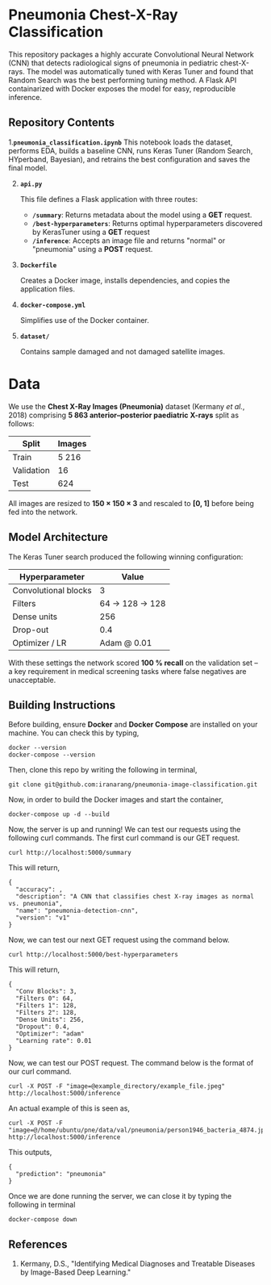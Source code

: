 # Pneumonia Chest-X-Ray Classification

This repository packages a highly accurate Convolutional Neural Network (CNN) that detects radiological signs of pneumonia in pediatric chest-X-rays. The model was automatically tuned with Keras Tuner and found that Random Search was the best performing tuning method. A Flask API containarized with Docker exposes the model for easy, reproducible inference. 

## Repository Contents

1.**`pneumonia_classification.ipynb`**
   This notebook loads the dataset, performs EDA, builds a baseline CNN, runs Keras Tuner (Random Search, HYperband, Bayesian), and retrains the best configuration and saves the final model. 

2. **`api.py`**
  
   This file defines a Flask application with three routes:
   - **`/summary`**: Returns metadata about the model using a **GET** request.
   - **`/best-hyperparameters`**: Returns optimal hyperparameters discovered by KerasTuner using a **GET** request
   - **`/inference`**: Accepts an image file and returns "normal" or "pneumonia" using a **POST** request.

3. **`Dockerfile`**

   Creates a Docker image, installs dependencies, and copies the application files.

4. **`docker-compose.yml`**

   Simplifies use of the Docker container.

5. **`dataset/`**

   Contains sample damaged and not damaged satellite images.   

# Data

We use the **Chest X-Ray Images (Pneumonia)** dataset (Kermany *et al.*, 2018) comprising **5 863 anterior–posterior paediatric X-rays** split as follows:

| Split       | Images |
|-------------|--------|
| Train       | 5 216  |
| Validation  | 16     |
| Test        | 624    |

All images are resized to **150 × 150 × 3** and rescaled to **[0, 1]** before being fed into the network.

## Model Architecture

The Keras Tuner search produced the following winning configuration:

| Hyperparameter       | Value              |
|----------------------|--------------------|
| Convolutional blocks | 3                  |
| Filters              | 64 → 128 → 128     |
| Dense units          | 256                |
| Drop-out             | 0.4                |
| Optimizer / LR       | Adam @ 0.01        |

With these settings the network scored **100 % recall** on the validation set – a key requirement in medical screening tasks where false negatives are unacceptable.


## Building Instructions

Before building, ensure **Docker** and **Docker Compose** are installed on your machine. You can check this by typing, 
```
docker --version
docker-compose --version
```

Then, clone this repo by writing the following in terminal,
```
git clone git@github.com:iranarang/pneumonia-image-classification.git
```
Now, in order to build the Docker images and start the container, 
```
docker-compose up -d --build
```

Now, the server is up and running! We can test our requests using the following curl commands. The first curl command is our GET request.

```
curl http://localhost:5000/summary
```

This will return,
```
{
  "accuracy": ,
  "description": "A CNN that classifies chest X-ray images as normal vs. pneumonia",
  "name": "pneumonia-detection-cnn",
  "version": "v1"
}
```
Now, we can test our next GET request using the command below.

```
curl http://localhost:5000/best-hyperparameters
```
This will return,
```
{
  "Conv Blocks": 3,
  "Filters 0": 64,
  "Filters 1": 128,
  "Filters 2": 128,
  "Dense Units": 256,
  "Dropout": 0.4,
  "Optimizer": "adam"
  "Learning rate": 0.01
}
```

Now, we can test our POST request. The command below is the format of our curl command.
```
curl -X POST -F "image=@example_directory/example_file.jpeg" http://localhost:5000/inference
```
An actual example of this is seen as,
```
curl -X POST -F "image=@/home/ubuntu/pne/data/val/pneumonia/person1946_bacteria_4874.jpeg" http://localhost:5000/inference
```
This outputs,
```
{
  "prediction": "pneumonia"
}
```
Once we are done running the server, we can close it by typing the following in terminal
```
docker-compose down
```

## References
1. Kermany, D.S., "Identifying Medical Diagnoses and Treatable Diseases by Image-Based Deep Learning."
